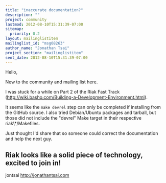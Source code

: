 ```yaml
---
title: "inaccurate documentation?"
description: ""
project: community
lastmod: 2012-08-10T15:31:39-07:00
sitemap:
  priority: 0.2
layout: mailinglistitem
mailinglist_id: "msg08263"
author_name: "Jonathan Tsai"
project_section: "mailinglistitem"
sent_date: 2012-08-10T15:31:39-07:00
---
```



Hello,

New to the community and mailing list here.

I was stuck for a while on Part 2 of the Riak Fast Track 
(http://wiki.basho.com/Building-a-Development-Environment.html).

It seems like the `make devrel` step can only be completed if installing from 
the GitHub source. I also tried Debian/Ubuntu packages and tarball, but those 
did not include the "devrel" Make target in their respective riak\\*/Makefiles.

Just thought I'd share that so someone could correct the documentation and help 
the next guy.

Riak looks like a solid piece of technology, excited to join in!
 
-- 
jontsai
http://jonathantsai.com

